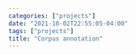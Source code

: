 ```yaml
---
categories: ["projects"]
date: "2021-10-02T22:55:05-04:00"
tags: ["projects"]
title: "Corpus annotation"
---
```

